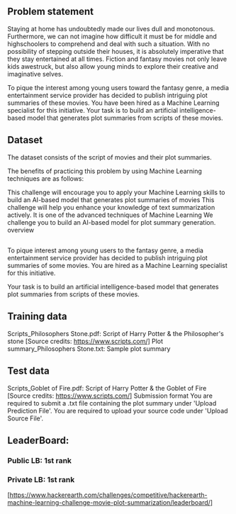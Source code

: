 ## Problem statement

Staying at home has undoubtedly made our lives dull and monotonous. Furthermore, we can not imagine how difficult it must be for middle and highschoolers to comprehend and deal with such a situation. With no possibility of stepping outside their houses, it is absolutely imperative that they stay entertained at all times. Fiction and fantasy movies not only leave kids awestruck, but also allow young minds to explore their creative and imaginative selves.

To pique the interest among young users toward the fantasy genre, a media entertainment service provider has decided to publish intriguing plot summaries of these movies. You have been hired as a Machine Learning specialist for this initiative. Your task is to build an artificial intelligence-based model that generates plot summaries from scripts of these movies.

## Dataset

The dataset consists of the script of movies and their plot summaries.

The benefits of practicing this problem by using Machine Learning techniques are as follows:

This challenge will encourage you to apply your Machine Learning skills to build an AI-based model that generates plot summaries of movies
This challenge will help you enhance your knowledge of text summarization actively. It is one of the advanced techniques of Machine Learning
We challenge you to build an AI-based model for plot summary generation.
overview
## 
To pique interest among young users to the fantasy genre, a media entertainment service provider has decided to publish intriguing plot summaries of some movies. You are hired as a Machine Learning specialist for this initiative.

Your task is to build an artificial intelligence-based model that generates plot summaries from scripts of these movies.

## Training data

Scripts_Philosophers Stone.pdf: Script of Harry Potter & the Philosopher's stone [Source credits: https://www.scripts.com/]
Plot summary_Philosophers Stone.txt: Sample plot summary

## Test data
Scripts_Goblet of Fire.pdf: Script of Harry Potter & the Goblet of Fire [Source credits: https://www.scripts.com/]
Submission format
You are required to submit a .txt file containing the plot summary under 'Upload Prediction File'.
You are required to upload your source code under 'Upload Source File'.

## LeaderBoard:
### Public LB: 1st rank
### Private LB: 1st rank
[https://www.hackerearth.com/challenges/competitive/hackerearth-machine-learning-challenge-movie-plot-summarization/leaderboard/]
